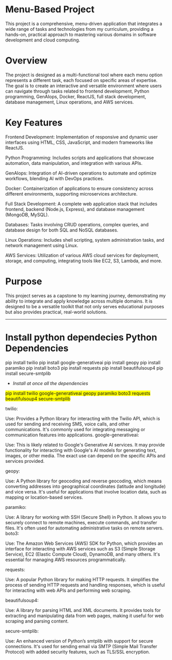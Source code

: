 # Menu-Based Project

This project is a comprehensive, menu-driven application that integrates a wide range of tasks and technologies from my curriculum, providing a hands-on, practical approach to mastering various domains in software development and cloud computing.

# Overview
The project is designed as a multi-functional tool where each menu option represents a different task, each focused on specific areas of expertise. The goal is to create an interactive and versatile environment where users can navigate through tasks related to frontend development, Python programming, GenAIops, Docker, ReactJS, full stack development, database management, Linux operations, and AWS services.

# Key Features

Frontend Development: Implementation of responsive and dynamic user interfaces using HTML, CSS, JavaScript, and modern frameworks like ReactJS.

Python Programming: Includes scripts and applications that showcase automation, data manipulation, and integration with various APIs.

GenAIops: Integration of AI-driven operations to automate and optimize workflows, blending AI with DevOps practices.

Docker: Containerization of applications to ensure consistency across different environments, supporting microservices architecture.

Full Stack Development: A complete web application stack that includes frontend, backend (Node.js, Express), and database management (MongoDB, MySQL).

Databases: Tasks involving CRUD operations, complex queries, and database design for both SQL and NoSQL databases.

Linux Operations: Includes shell scripting, system administration tasks, and network management using Linux.

AWS Services: Utilization of various AWS cloud services for deployment, storage, and computing, integrating tools like EC2, S3, Lambda, and more.

# Purpose
This project serves as a capstone to my learning journey, demonstrating my ability to integrate and apply knowledge across multiple domains. It is designed to be a versatile toolkit that not only serves educational purposes but also provides practical, real-world solutions.


-----------------------------------------------------------------------------------------------------------------------------------------------------

# Install python dependecies Python Dependencies

pip install twilio
pip install google-generativeai
pip install geopy
pip install paramiko
pip install boto3
pip install requests
pip install beautifulsoup4
pip install secure-smtplib


* <i> Install at once all the dependencies </i>

<span style="background-color: yellow;"> pip install twilio google-generativeai geopy paramiko boto3 requests beautifulsoup4 secure-smtplib  </span>





twilio:

Use: Provides a Python library for interacting with the Twilio API, which is used for sending and receiving SMS, voice calls, and other communications. It's commonly used for integrating messaging or communication features into applications.
google-generativeai:

Use: This is likely related to Google's Generative AI services. It may provide functionality for interacting with Google's AI models for generating text, images, or other media. The exact use can depend on the specific APIs and services provided.

geopy:

Use: A Python library for geocoding and reverse geocoding, which means converting addresses into geographical coordinates (latitude and longitude) and vice versa. It's useful for applications that involve location data, such as mapping or location-based services.

paramiko:

Use: A library for working with SSH (Secure Shell) in Python. It allows you to securely connect to remote machines, execute commands, and transfer files. It's often used for automating administrative tasks on remote servers.
boto3:

Use: The Amazon Web Services (AWS) SDK for Python, which provides an interface for interacting with AWS services such as S3 (Simple Storage Service), EC2 (Elastic Compute Cloud), DynamoDB, and many others. It's essential for managing AWS resources programmatically.

requests:

Use: A popular Python library for making HTTP requests. It simplifies the process of sending HTTP requests and handling responses, which is useful for interacting with web APIs and performing web scraping.

beautifulsoup4:

Use: A library for parsing HTML and XML documents. It provides tools for extracting and manipulating data from web pages, making it useful for web scraping and parsing content.

secure-smtplib:

Use: An enhanced version of Python’s smtplib with support for secure connections. It's used for sending email via SMTP (Simple Mail Transfer Protocol) with added security features, such as TLS/SSL encryption.



